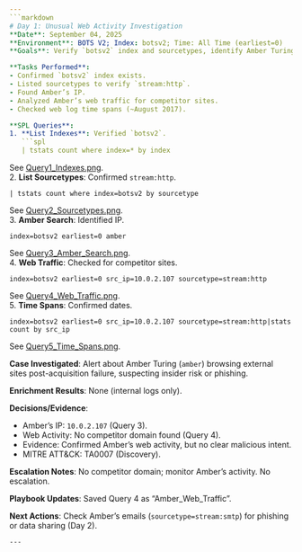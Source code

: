 ```yaml
---
```markdown
# Day 1: Unusual Web Activity Investigation
**Date**: September 04, 2025  
**Environment**: BOTS V2; Index: botsv2; Time: All Time (earliest=0)  
**Goals**: Verify `botsv2` index and sourcetypes, identify Amber Turing’s IP and web activity, confirm data time spans.  

**Tasks Performed**:  
- Confirmed `botsv2` index exists.  
- Listed sourcetypes to verify `stream:http`.  
- Found Amber’s IP.  
- Analyzed Amber’s web traffic for competitor sites.  
- Checked web log time spans (~August 2017).  

**SPL Queries**:  
1. **List Indexes**: Verified `botsv2`.  
   ```spl
   | tstats count where index=* by index
   ```
   See [Query1_Indexes.png](Query1_Indexes.png).  
2. **List Sourcetypes**: Confirmed `stream:http`.  
   ```spl
   | tstats count where index=botsv2 by sourcetype
   ```
   See [Query2_Sourcetypes.png](Query2_Sourcetypes.png).  
3. **Amber Search**: Identified IP.  
   ```spl
   index=botsv2 earliest=0 amber
   ```
   See [Query3_Amber_Search.png](Query3_Amber_Search.png).  
4. **Web Traffic**: Checked for competitor sites.  
   ```spl
   index=botsv2 earliest=0 src_ip=10.0.2.107 sourcetype=stream:http
   ```
   See [Query4_Web_Traffic.png](Query4_Web_Traffic.png).  
5. **Time Spans**: Confirmed dates.  
   ```spl
   index=botsv2 earliest=0 src_ip=10.0.2.107 sourcetype=stream:http|stats count by src_ip
   ```
   See [Query5_Time_Spans.png](Query5_Time_Spans.png).  

**Case Investigated**: Alert about Amber Turing (`amber`) browsing external sites post-acquisition failure, suspecting insider risk or phishing.  

**Enrichment Results**: None (internal logs only).  

**Decisions/Evidence**:  
- Amber’s IP: `10.0.2.107` (Query 3).  
- Web Activity: No competitor domain found (Query 4).  
- Evidence: Confirmed Amber’s web activity, but no clear malicious intent.  
- MITRE ATT&CK: TA0007 (Discovery).  

**Escalation Notes**: No competitor domain; monitor Amber’s activity. No escalation.  

**Playbook Updates**: Saved Query 4 as “Amber_Web_Traffic”.  

**Next Actions**: Check Amber’s emails (`sourcetype=stream:smtp`) for phishing or data sharing (Day 2).
```
---
```


